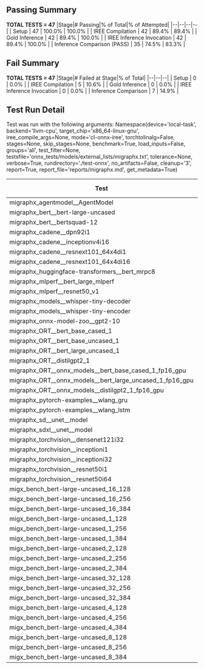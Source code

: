 ## Passing Summary

**TOTAL TESTS = 47**
|Stage|# Passing|% of Total|% of Attempted|
|--|--|--|--|
| Setup | 47 | 100.0% | 100.0% |
| IREE Compilation | 42 | 89.4% | 89.4% |
| Gold Inference | 42 | 89.4% | 100.0% |
| IREE Inference Invocation | 42 | 89.4% | 100.0% |
| Inference Comparison (PASS) | 35 | 74.5% | 83.3% |
## Fail Summary

**TOTAL TESTS = 47**
|Stage|# Failed at Stage|% of Total|
|--|--|--|
| Setup | 0 | 0.0% |
| IREE Compilation | 5 | 10.6% |
| Gold Inference | 0 | 0.0% |
| IREE Inference Invocation | 0 | 0.0% |
| Inference Comparison | 7 | 14.9% |
## Test Run Detail
Test was run with the following arguments:
Namespace(device='local-task', backend='llvm-cpu', target_chip='x86_64-linux-gnu', iree_compile_args=None, mode='cl-onnx-iree', torchtolinalg=False, stages=None, skip_stages=None, benchmark=True, load_inputs=False, groups='all', test_filter=None, testsfile='onnx_tests/models/external_lists/migraphx.txt', tolerance=None, verbose=True, rundirectory='./test-onnx', no_artifacts=False, cleanup='3', report=True, report_file='reports/migraphx.md', get_metadata=True)

| Test | Exit Status | Mean Benchmark Time (ms) | Notes |
|--|--|--|--|
| migraphx_agentmodel__AgentModel | compilation | None | |
| migraphx_bert__bert-large-uncased | PASS | 423.9201322197914 | |
| migraphx_bert__bertsquad-12 | compilation | None | |
| migraphx_cadene__dpn92i1 | PASS | 178.07630418489376 | |
| migraphx_cadene__inceptionv4i16 | PASS | 5288.537908345461 | |
| migraphx_cadene__resnext101_64x4di1 | PASS | 321.849732970198 | |
| migraphx_cadene__resnext101_64x4di16 | PASS | 5069.882561763127 | |
| migraphx_huggingface-transformers__bert_mrpc8 | PASS | 377.3001531759898 | |
| migraphx_mlperf__bert_large_mlperf | Numerics | 423.9020912597577 | |
| migraphx_mlperf__resnet50_v1 | PASS | 89.04941597332557 | |
| migraphx_models__whisper-tiny-decoder | PASS | 30.934573743831027 | |
| migraphx_models__whisper-tiny-encoder | Numerics | 188.77476081252098 | |
| migraphx_onnx-model-zoo__gpt2-10 | compilation | None | |
| migraphx_ORT__bert_base_cased_1 | PASS | 85.31819739275507 | |
| migraphx_ORT__bert_base_uncased_1 | PASS | 88.5802058591729 | |
| migraphx_ORT__bert_large_uncased_1 | PASS | 250.05981740024353 | |
| migraphx_ORT__distilgpt2_1 | PASS | 30.206746381262075 | |
| migraphx_ORT__onnx_models__bert_base_cased_1_fp16_gpu | Numerics | 84.61005271722873 | |
| migraphx_ORT__onnx_models__bert_large_uncased_1_fp16_gpu | Numerics | 251.70436377326646 | |
| migraphx_ORT__onnx_models__distilgpt2_1_fp16_gpu | Numerics | 39.508182003542224 | |
| migraphx_pytorch-examples__wlang_gru | PASS | 79.78734912143813 | |
| migraphx_pytorch-examples__wlang_lstm | PASS | 44.124677901466676 | |
| migraphx_sd__unet__model | import_model | None | |
| migraphx_sdxl__unet__model | import_model | None | |
| migraphx_torchvision__densenet121i32 | PASS | 1688.9828170339267 | |
| migraphx_torchvision__inceptioni1 | PASS | 195.59780228883028 | |
| migraphx_torchvision__inceptioni32 | PASS | 5399.541702121496 | |
| migraphx_torchvision__resnet50i1 | PASS | 84.49002029374242 | |
| migraphx_torchvision__resnet50i64 | PASS | 5116.925172507763 | |
| migx_bench_bert-large-uncased_16_128 | PASS | 2627.3952064414816 | |
| migx_bench_bert-large-uncased_16_256 | PASS | 4150.198159118493 | |
| migx_bench_bert-large-uncased_16_384 | Numerics | 5806.56936019659 | |
| migx_bench_bert-large-uncased_1_128 | PASS | 156.05140570551157 | |
| migx_bench_bert-large-uncased_1_256 | PASS | 984.1936603188515 | |
| migx_bench_bert-large-uncased_1_384 | PASS | 511.0765409966309 | |
| migx_bench_bert-large-uncased_2_128 | PASS | 390.7477104415496 | |
| migx_bench_bert-large-uncased_2_256 | PASS | 610.4330482582251 | |
| migx_bench_bert-large-uncased_2_384 | PASS | 809.0029110511144 | |
| migx_bench_bert-large-uncased_32_128 | PASS | 5987.698336442311 | |
| migx_bench_bert-large-uncased_32_256 | PASS | 8100.717193136613 | |
| migx_bench_bert-large-uncased_32_384 | Numerics | 11420.703876763582 | |
| migx_bench_bert-large-uncased_4_128 | PASS | 737.265675018231 | |
| migx_bench_bert-large-uncased_4_256 | PASS | 1136.8331958850224 | |
| migx_bench_bert-large-uncased_4_384 | PASS | 1523.4102805455525 | |
| migx_bench_bert-large-uncased_8_128 | PASS | 1298.301812261343 | |
| migx_bench_bert-large-uncased_8_256 | PASS | 2115.6594939529896 | |
| migx_bench_bert-large-uncased_8_384 | PASS | 2898.204249640306 | |
